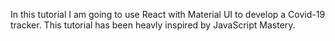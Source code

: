 In this tutorial I am going to use React with Material UI to develop a Covid-19 tracker. This tutorial has been heavly inspired by JavaScript Mastery.


